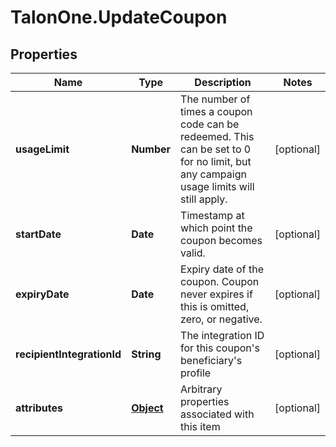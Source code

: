 # TalonOne.UpdateCoupon

## Properties

Name | Type | Description | Notes
------------ | ------------- | ------------- | -------------
**usageLimit** | **Number** | The number of times a coupon code can be redeemed. This can be set to 0 for no limit, but any campaign usage limits will still apply.  | [optional] 
**startDate** | **Date** | Timestamp at which point the coupon becomes valid. | [optional] 
**expiryDate** | **Date** | Expiry date of the coupon. Coupon never expires if this is omitted, zero, or negative. | [optional] 
**recipientIntegrationId** | **String** | The integration ID for this coupon&#39;s beneficiary&#39;s profile | [optional] 
**attributes** | [**Object**](.md) | Arbitrary properties associated with this item | [optional] 


